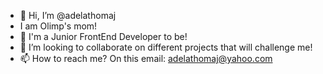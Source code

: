 - 👋 Hi, I’m @adelathomaj
- I am Olimp's mom! 
- 🌱 I'm a Junior FrontEnd Developer to be!
- 💞️ I’m looking to collaborate on different projects that will challenge me!
- 📫 How to reach me? On this email: adelathomaj@yahoo.com

